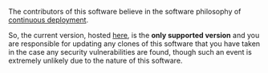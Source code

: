 The contributors of this software believe in the software philosophy of [continuous deployment](https://www.ibm.com/topics/continuous-deployment#:~:text=Continuous%20deployment%20is%20a%20strategy,directly%20to%20the%20software's%20users.). 

So, the current version, hosted [here](https://vbprodev.github.io/Canvascript/), is the **only supported version** and you are responsible for updating any clones of this software that you have taken in the case any security vulnerabilities are found, though such an event is extremely unlikely due to the nature of this software.
